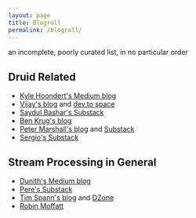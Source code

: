 ```yaml
---
layout: page
title: Blogroll
permalink: /blogroll/
---
```


an incomplete, poorly curated list, in no particular order

## Druid Related

- [Kyle Hoondert's Medium blog](https://medium.com/@kyle.hoondert)
- [Vijay's blog](https://meditationsonbigdata.blog/) and [dev.to space](https://dev.to/vnarayaj)
- [Saydul Bashar's Substack](https://saydul.substack.com/)
- [Ben Krug's blog](https://intertubes.wordpress.com/)
- [Peter Marshall's blog](https://pmio.hashnode.dev/) and [Substack](https://pmio.substack.com/)
- [Sergio's Substack](https://sergioferragut.substack.com/)


## Stream Processing in General

- [Dunith's Medium blog](https://medium.com/event-driven-utopia)
- [Pere's Substack](https://purbon.substack.com/)
- [Tim Spann's blog](https://www.datainmotion.dev/) and [DZone](https://dzone.com/users/297029/bunkertor.html)
- [Robin Moffatt](https://rmoff.net/)
